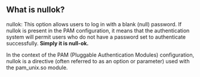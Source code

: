 ## What is nullok?
nullok: This option allows users to log in with a blank (null) password. If nullok is present in the PAM configuration, it means that the authentication system will permit users who do not have a password set to authenticate successfully. **Simply it is null-ok.**

In the context of the PAM (Pluggable Authentication Modules) configuration, nullok is a directive (often referred to as an option or parameter) used with the pam_unix.so module.
